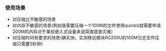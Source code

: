 ### 使用场景 
* 对压缩比不敏感的场景  
* 对内存不敏感的场景(例如我需要压缩一个100M的文件使用quicklz就需要申请200M的内存对于某些嵌入式设备来说简直就是灾难)  
* 对压缩时间有要求的场景(确实快，实测移远模块RG200U的100M日志文件压缩只需要5秒钟)    
